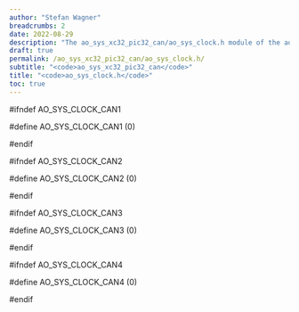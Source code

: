 ```yaml
---
author: "Stefan Wagner"
breadcrumbs: 2
date: 2022-08-29
description: "The ao_sys_xc32_pic32_can/ao_sys_clock.h module of the ao real-time operating system."
draft: true
permalink: /ao_sys_xc32_pic32_can/ao_sys_clock.h/ 
subtitle: "<code>ao_sys_xc32_pic32_can</code>"
title: "<code>ao_sys_clock.h</code>"
toc: true
---
```


#ifndef AO_SYS_CLOCK_CAN1

#define AO_SYS_CLOCK_CAN1   (0)

#endif

#ifndef AO_SYS_CLOCK_CAN2

#define AO_SYS_CLOCK_CAN2   (0)

#endif

#ifndef AO_SYS_CLOCK_CAN3

#define AO_SYS_CLOCK_CAN3   (0)

#endif

#ifndef AO_SYS_CLOCK_CAN4

#define AO_SYS_CLOCK_CAN4   (0)

#endif

